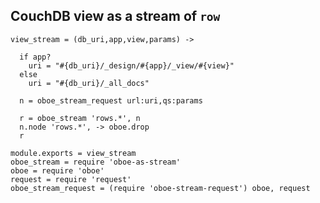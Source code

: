 CouchDB view as a stream of `row`
---------------

    view_stream = (db_uri,app,view,params) ->

      if app?
        uri = "#{db_uri}/_design/#{app}/_view/#{view}"
      else
        uri = "#{db_uri}/_all_docs"

      n = oboe_stream_request url:uri,qs:params

      r = oboe_stream 'rows.*', n
      n.node 'rows.*', -> oboe.drop
      r

    module.exports = view_stream
    oboe_stream = require 'oboe-as-stream'
    oboe = require 'oboe'
    request = require 'request'
    oboe_stream_request = (require 'oboe-stream-request') oboe, request
